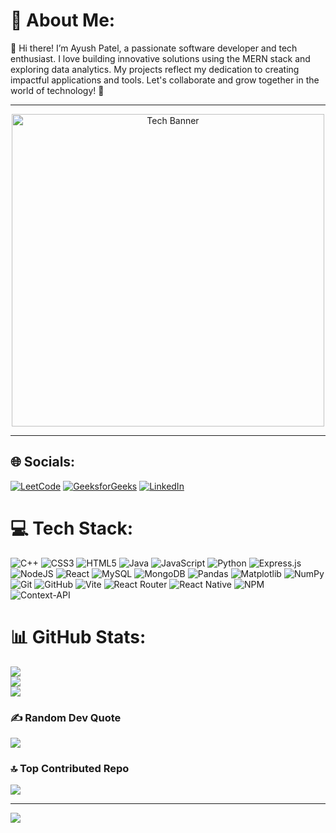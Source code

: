 # 💫 About Me:
👋 Hi there! I’m Ayush Patel, a passionate software developer and tech enthusiast. I love building innovative solutions using the MERN stack and exploring data analytics. My projects reflect my dedication to creating impactful applications and tools. Let's collaborate and grow together in the world of technology! 🚀

---

<p align="center">
  <img src="https://cdn.dribbble.com/users/1162077/screenshots/3848914/programmer.gif" alt="Tech Banner" width="500">
</p>

---

## 🌐 Socials:
[![LeetCode](https://img.shields.io/badge/-LeetCode-FFA116?&logo=LeetCode&logoColor=black)](https://leetcode.com/u/ayushpatel497/)
[![GeeksforGeeks](https://img.shields.io/badge/GeeksforGeeks-%2300C100.svg?logo=GeeksforGeeks&logoColor=white)](https://auth.geeksforgeeks.org/user/ayushpatel497/profile)
[![LinkedIn](https://img.shields.io/badge/LinkedIn-%230077B5.svg?logo=linkedin&logoColor=white)](https://linkedin.com/in/ayushpatel497) 

# 💻 Tech Stack:
![C++](https://img.shields.io/badge/c++-%2300599C.svg?style=flat&logo=c%2B%2B&logoColor=white) ![CSS3](https://img.shields.io/badge/css3-%231572B6.svg?style=flat&logo=css3&logoColor=white) ![HTML5](https://img.shields.io/badge/html5-%23E34F26.svg?style=flat&logo=html5&logoColor=white) ![Java](https://img.shields.io/badge/java-%23ED8B00.svg?style=flat&logo=openjdk&logoColor=white) ![JavaScript](https://img.shields.io/badge/javascript-%23323330.svg?style=flat&logo=javascript&logoColor=%23F7DF1E) ![Python](https://img.shields.io/badge/python-3670A0?style=flat&logo=python&logoColor=ffdd54) ![Express.js](https://img.shields.io/badge/express.js-%23404d59.svg?style=flat&logo=express&logoColor=%2361DAFB) ![NodeJS](https://img.shields.io/badge/node.js-6DA55F?style=flat&logo=node.js&logoColor=white) ![React](https://img.shields.io/badge/react-%2320232a.svg?style=flat&logo=react&logoColor=%2361DAFB) ![MySQL](https://img.shields.io/badge/mysql-4479A1.svg?style=flat&logo=mysql&logoColor=white) ![MongoDB](https://img.shields.io/badge/MongoDB-%234ea94b.svg?style=flat&logo=mongodb&logoColor=white) ![Pandas](https://img.shields.io/badge/pandas-%23150458.svg?style=flat&logo=pandas&logoColor=white) ![Matplotlib](https://img.shields.io/badge/Matplotlib-%23ffffff.svg?style=flat&logo=Matplotlib&logoColor=black) ![NumPy](https://img.shields.io/badge/numpy-%23013243.svg?style=flat&logo=numpy&logoColor=white) ![Git](https://img.shields.io/badge/git-%23F05033.svg?style=flat&logo=git&logoColor=white) ![GitHub](https://img.shields.io/badge/github-%23121011.svg?style=flat&logo=github&logoColor=white) ![Vite](https://img.shields.io/badge/vite-%23646CFF.svg?style=flat&logo=vite&logoColor=white) ![React Router](https://img.shields.io/badge/React_Router-CA4245?style=flat&logo=react-router&logoColor=white) ![React Native](https://img.shields.io/badge/react_native-%2320232a.svg?style=flat&logo=react&logoColor=%2361DAFB) ![NPM](https://img.shields.io/badge/NPM-%23CB3837.svg?style=flat&logo=npm&logoColor=white) ![Context-API](https://img.shields.io/badge/Context--Api-000000?style=flat&logo=react)
# 📊 GitHub Stats:
![](https://github-readme-stats.vercel.app/api?username=ayushpatel497&theme=dark&hide_border=true&include_all_commits=false&count_private=false)<br/>
![](https://github-readme-streak-stats.herokuapp.com/?user=ayushpatel497&theme=dark&hide_border=true)<br/>
![](https://github-readme-stats.vercel.app/api/top-langs/?username=ayushpatel497&theme=dark&hide_border=true&include_all_commits=false&count_private=false&layout=compact)

### ✍️ Random Dev Quote
![](https://quotes-github-readme.vercel.app/api?type=horizontal&theme=tokyonight)

### 🔝 Top Contributed Repo
![](https://github-contributor-stats.vercel.app/api?username=ayushpatel497&limit=5&theme=flag-india&combine_all_yearly_contributions=true)

---
[![](https://visitcount.itsvg.in/api?id=ayushpatel497&icon=0&color=13)](https://visitcount.itsvg.in)
